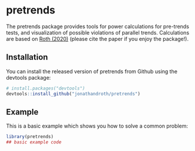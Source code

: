 
# pretrends

<!-- badges: start -->
<!-- badges: end -->

The pretrends package provides tools for power calculations for pre-trends tests, and visualization of possible violations of parallel trends. Calculations are based on [Roth (2020)](https://jonathandroth.github.io/assets/files/roth_pretrends_testing.pdf) (please cite the paper if you enjoy the package!). 

## Installation

You can install the released version of pretrends from Github using the devtools package:

``` r
# install.packages("devtools")
devtools::install_github("jonathandroth/pretrends")
```

## Example

This is a basic example which shows you how to solve a common problem:

``` r
library(pretrends)
## basic example code
```

